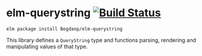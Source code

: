 # elm-querystring [![Build Status](https://travis-ci.org/Bogdanp/elm-querystring.svg)](https://travis-ci.org/Bogdanp/elm-querystring)

``` shell
elm package install Bogdanp/elm-querystring
```

This library defines a `QueryString` type and functions parsing,
rendering and manipulating values of that type.
